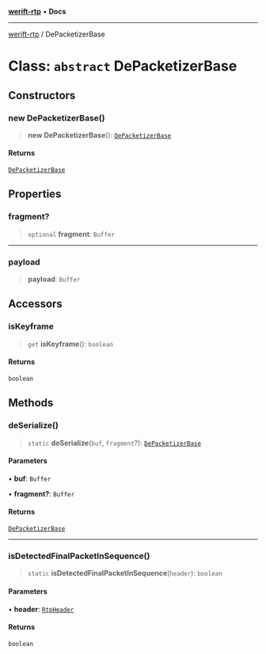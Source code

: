 [**werift-rtp**](../README.md) • **Docs**

***

[werift-rtp](../globals.md) / DePacketizerBase

# Class: `abstract` DePacketizerBase

## Constructors

### new DePacketizerBase()

> **new DePacketizerBase**(): [`DePacketizerBase`](DePacketizerBase.md)

#### Returns

[`DePacketizerBase`](DePacketizerBase.md)

## Properties

### fragment?

> `optional` **fragment**: `Buffer`

***

### payload

> **payload**: `Buffer`

## Accessors

### isKeyframe

> `get` **isKeyframe**(): `boolean`

#### Returns

`boolean`

## Methods

### deSerialize()

> `static` **deSerialize**(`buf`, `fragment`?): [`DePacketizerBase`](DePacketizerBase.md)

#### Parameters

• **buf**: `Buffer`

• **fragment?**: `Buffer`

#### Returns

[`DePacketizerBase`](DePacketizerBase.md)

***

### isDetectedFinalPacketInSequence()

> `static` **isDetectedFinalPacketInSequence**(`header`): `boolean`

#### Parameters

• **header**: [`RtpHeader`](RtpHeader.md)

#### Returns

`boolean`
